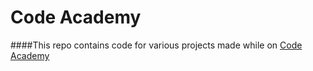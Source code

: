 Code Academy
===========

####This repo contains code for various projects made while on [Code Academy](http://www.codecademy.com/ "Code Academy")
